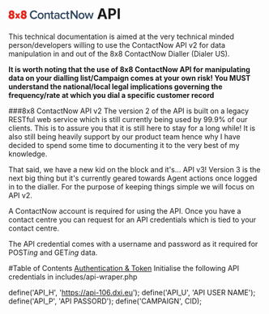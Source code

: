 # ![8x8 ContactNow API](https://raw.githubusercontent.com/8x8-dxi/ContactNowAPI/master/images/8x8ContactNow.png) API

This technical documentation is aimed at the very technical minded person/developers willing
to use the ContactNow API v2 for data manipulation in and out of the 8x8 ContactNow Dialler (Dialer US).

**It is worth noting that the use of 8x8 ContactNow API for manipulating data on your dialling list/Campaign
comes at your own risk! You MUST understand the national/local legal implications governing
the frequency/rate at which you dial a specific customer record**

###8x8 ContactNow API v2
The version 2 of the API is built on a legacy RESTful web service which is still currently
being used by 99.9% of our clients. This is to assure you that it is still here to stay for
a long while! It is also still being heavily support by our product team hence why I have 
decided to spend some time to documenting it to the very best of my knowledge. 

That said, we have a new kid on the block and it's... API v3! Version 3 is the next big thing 
but it's currently geared towards Agent actions once logged in to the dialler. 
For the purpose of keeping things simple we will focus on API v2.


A ContactNow account is required for using the API. Once you have a contact centre
you can request for an API credentials which is tied to your contact centre.

The API credential comes with a username and password as it required for POST*ing*
and GET*ing* data.

#Table of Contents
[Authentication & Token]()
Initialise the following API credentials in includes/api-wraper.php

define('API_H', 'https://api-106.dxi.eu');
define('API_U', 'API USER NAME');
define('API_P', 'API PASSORD');
define('CAMPAIGN', CID);